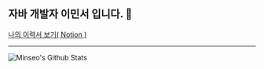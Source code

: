 ## 자바 개발자 이민서 입니다. 👋
[나의 이력서 보기( Notion )](https://www.notion.so/Rhie-Minseo-bc361777b55d4c71ae201b0428b9587a)

<!--
**dlalstj0213/dlalstj0213** is a ✨ _special_ ✨ repository because its `README.md` (this file) appears on your GitHub profile.

Here are some ideas to get you started:

- 🔭 I’m currently working on ...
- 🌱 I’m currently learning ...
- 👯 I’m looking to collaborate on ...
- 🤔 I’m looking for help with ...
- 💬 Ask me about ...
- 📫 How to reach me: ...
- 😄 Pronouns: ...
- ⚡ Fun fact: ...
-->


<!-- START GITHUB STATS -->
---
<img align="left" alt="Minseo's Github Stats" src="https://github-readme-stats.vercel.app/api?username=dlalstj0213&show_icons=true&hide_border=true&theme=dark">
<!-- END GITHUB STATS -->